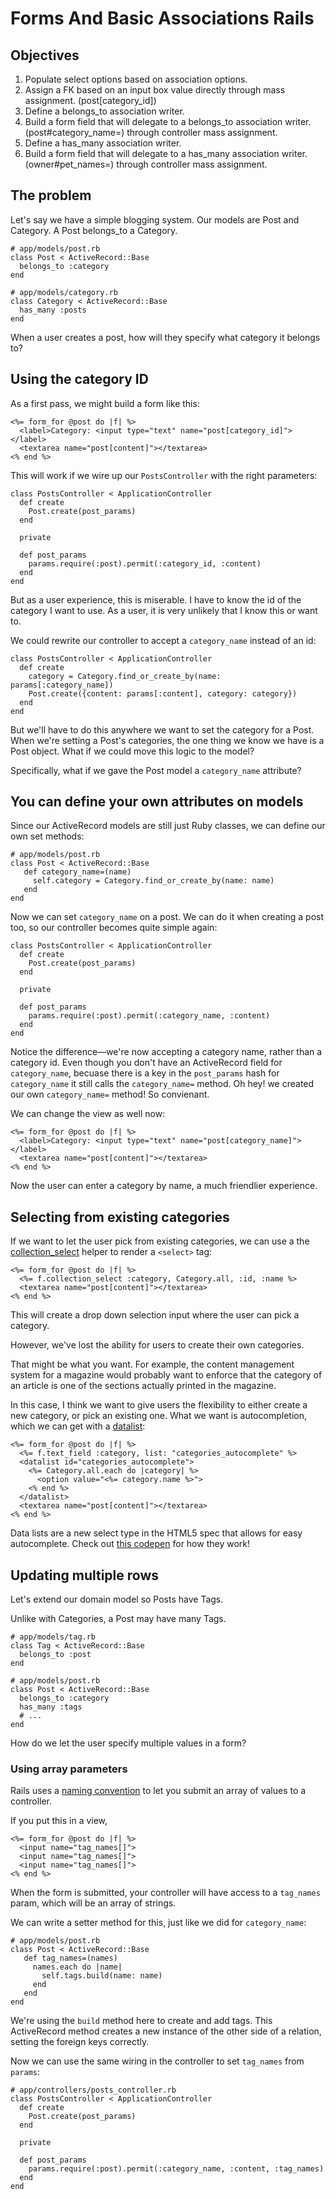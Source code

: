 # Forms And Basic Associations Rails

## Objectives

1. Populate select options based on association options.
2. Assign a FK based on an input box value directly through mass assignment. (post[category_id])
3. Define a belongs_to association writer.
4. Build a form field that will delegate to a belongs_to association writer. (post#category_name=) through controller mass assignment.
5. Define a has_many association writer.
6. Build a form field that will delegate to a has_many association writer. (owner#pet_names=) through controller mass assignment.

## The problem

Let's say we have a simple blogging system. Our models are Post and Category. A Post belongs_to a Category.

```
# app/models/post.rb
class Post < ActiveRecord::Base
  belongs_to :category
end

# app/models/category.rb
class Category < ActiveRecord::Base
  has_many :posts
end
```

When a user creates a post, how will they specify what category it belongs to?

## Using the category ID

As a first pass, we might build a form like this:

```
<%= form_for @post do |f| %>
  <label>Category: <input type="text" name="post[category_id]"></label>
  <textarea name="post[content]"></textarea>
<% end %>
```

This will work if we wire up our `PostsController` with the right parameters:

```
class PostsController < ApplicationController
  def create
    Post.create(post_params)
  end

  private

  def post_params
    params.require(:post).permit(:category_id, :content)
  end
end
```

But as a user experience, this is miserable. I have to know the id of the category I
want to use. As a user, it is very unlikely that I know this or want to.

We could rewrite our controller to accept a `category_name` instead of an id:

```
class PostsController < ApplicationController
  def create
    category = Category.find_or_create_by(name: params[:category_name])
    Post.create({content: params[:content], category: category})
  end
end
```

But we'll have to do this anywhere we want to set the category for a Post. When we're
setting a Post's categories, the one thing we know we have is a Post object. What if we could
move this logic to the model?

Specifically, what if we gave the Post model a `category_name` attribute?

## You can define your own attributes on models

Since our ActiveRecord models are still just Ruby classes, we can define our own set
methods:

```
# app/models/post.rb
class Post < ActiveRecord::Base
   def category_name=(name)
     self.category = Category.find_or_create_by(name: name)
   end
end
```

Now we can set `category_name` on a post. We can do it when creating a post too, so our
controller becomes quite simple again:

```
class PostsController < ApplicationController
  def create
    Post.create(post_params)
  end

  private

  def post_params
    params.require(:post).permit(:category_name, :content)
  end
end
```

Notice the difference—we're now accepting a category name, rather than a category id. Even though you don't have an ActiveRecord field for `category_name`, becuase there is a key in the `post_params` hash for `category_name` it still calls the `category_name=` method. Oh hey! we created our own `category_name=` method! So convienant.

We can change the view as well now:

```
<%= form_for @post do |f| %>
  <label>Category: <input type="text" name="post[category_name]"></label>
  <textarea name="post[content]"></textarea>
<% end %>
```

Now the user can enter a category by name, a much friendlier experience.

## Selecting from existing categories

If we want to let the user pick from existing categories, we can use a the [collection_select]
helper to render a `<select>` tag:

```
<%= form_for @post do |f| %>
  <%= f.collection_select :category, Category.all, :id, :name %>
  <textarea name="post[content]"></textarea>
<% end %>
```

This will create a drop down selection input where the user can pick a category.

However, we've lost the ability for users to create their own categories.

That might be what you want. For example, the content management system for a magazine
would probably want to enforce that the category of an article is one of the sections
actually printed in the magazine.

In this case, I think we want to give users the flexibility to either create a new category,
or pick an existing one. What we want is autocompletion, which we can get with a [datalist]:

```
<%= form_for @post do |f| %>
  <%= f.text_field :category, list: "categories_autocomplete" %>
  <datalist id="categories_autocomplete">
    <%= Category.all.each do |category| %>
      <option value="<%= category.name %>">
    <% end %>
  </datalist>
  <textarea name="post[content]"></textarea>
<% end %>
```

Data lists are a new select type in the HTML5 spec that allows for easy autocomplete. Check out [this codepen](http://codepen.io/matt-west/pen/jKnzG) for how they work!

## Updating multiple rows

Let's extend our domain model so Posts have Tags.

Unlike with Categories, a Post may have many Tags.

```
# app/models/tag.rb
class Tag < ActiveRecord::Base
  belongs_to :post
end

# app/models/post.rb
class Post < ActiveRecord::Base
  belongs_to :category
  has_many :tags
  # ...
end
```

How do we let the user specify multiple values in a form?

### Using array parameters

Rails uses a [naming convention] to let you submit an array of values to a controller.

If you put this in a view,

```
<%= form_for @post do |f| %>
  <input name="tag_names[]">
  <input name="tag_names[]">
  <input name="tag_names[]">
<% end %>
```

When the form is submitted, your controller will have access to a `tag_names` param, which
will be an array of strings.

We can write a setter method for this, just like we did for `category_name`:

```
# app/models/post.rb
class Post < ActiveRecord::Base
   def tag_names=(names)
     names.each do |name|
       self.tags.build(name: name)
     end
   end
end
```

We're using the `build` method here to create and add tags. This ActiveRecord method creates
a new instance of the other side of a relation, setting the foreign keys correctly.

Now we can use the same wiring in the controller to set `tag_names` from `params`:

```
# app/controllers/posts_controller.rb
class PostsController < ApplicationController
  def create
    Post.create(post_params)
  end

  private

  def post_params
    params.require(:post).permit(:category_name, :content, :tag_names)
  end
end
```

[collection_select]: http://apidock.com/rails/ActionView/Helpers/FormOptionsHelper/collection_select
[naming convention]: http://guides.rubyonrails.org/v3.2.13/form_helpers.html#understanding-parameter-naming-conventions
[datalist]: https://developer.mozilla.org/en-US/docs/Web/HTML/Element/datalist
